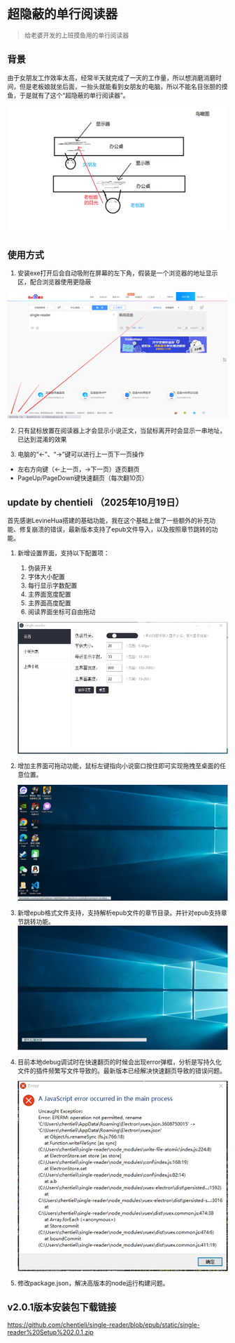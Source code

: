 # 超隐蔽的单行阅读器

> 给老婆开发的上班摸鱼用的单行阅读器

## 背景

由于女朋友工作效率太高，经常半天就完成了一天的工作量，所以想消磨消磨时间，但是老板娘就坐后面，一抬头就能看到女朋友的电脑，所以不能名目张胆的摸鱼，于是就有了这个“超隐蔽的单行阅读器”。

![示意图](IMG/img0.png)

## 使用方式

1. 安装exe打开后会自动吸附在屏幕的左下角，假装是一个浏览器的地址显示区，配合浏览器使用更隐蔽

![预览图](IMG/img1.png)

2. 只有鼠标放置在阅读器上才会显示小说正文，当鼠标离开时会显示一串地址，已达到混淆的效果

3. 电脑的“←”、“→”键可以进行上一页下一页操作
  - 左右方向键（←上一页，→下一页）逐页翻页
  - PageUp/PageDown键快速翻页（每次翻10页）
 
## update by chentieli （2025年10月19日）
首先感谢LevineHua搭建的基础功能，我在这个基础上做了一些额外的补充功能、修复崩溃的错误，最新版本支持了epub文件导入，以及按照章节跳转的功能。
1. 新增设置界面，支持以下配置项：
   1) 伪装开关
   2) 字体大小配置
   3) 每行显示字数配置
   4) 主界面宽度配置
   5) 主界面高度配置
   6) 阅读界面坐标可自由拖动

   ![预览图](IMG/img6.png)

2. 增加主界面可拖动功能，鼠标左键指向小说窗口按住即可实现拖拽至桌面的任意位置。

   ![预览图](IMG/v1.gif)

3. 新增epub格式文件支持，支持解析epub文件的章节目录。并针对epub支持章节跳转功能。
   ![预览图](IMG/preview1.gif)

4. 目前本地debug调试时在快速翻页的时候会出现error弹框，分析是写持久化文件的插件频繁写文件导致的。最新版本已经解决快速翻页导致的错误问题。

   ![预览图](IMG/img5.png)

5. 修改package.json，解决高版本的node运行构建问题。


## v2.0.1版本安装包下载链接
https://github.com/chentieli/single-reader/blob/epub/static/single-reader%20Setup%202.0.1.zip